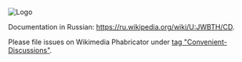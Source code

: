 ![Logo](https://upload.wikimedia.org/wikipedia/commons/thumb/c/c9/Convenient_Discussions_English_logo_2.svg/407px-Convenient_Discussions_English_logo_2.svg.png)

Documentation in Russian: https://ru.wikipedia.org/wiki/U:JWBTH/CD.

Please file issues on Wikimedia Phabricator under [tag "Convenient-Discussions"](https://phabricator.wikimedia.org/tag/convenient-discussions/).
